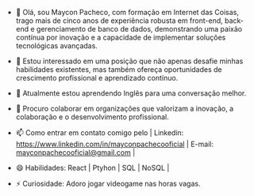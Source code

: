 - 👋 Olá, sou Maycon Pacheco, com formação em Internet das Coisas, trago mais de cinco anos de experiência robusta em front-end, back-end e gerenciamento de banco de dados, demonstrando uma paixão contínua por inovação e a capacidade de implementar soluções tecnológicas avançadas.

- 👀 Estou interessado em uma posição que não apenas desafie minhas habilidades existentes, mas também ofereça oportunidades de crescimento profissional e aprendizado contínuo.
- 🌱 Atualmente estou aprendendo Inglês para uma conversação melhor.
- 💞️ Procuro colaborar em organizações que valorizam a inovação, a colaboração e o desenvolvimento profissional.
- 📫 Como entrar em contato comigo pelo | Linkedin: https://www.linkedin.com/in/mayconpachecooficial | E-mail: mayconpachecooficial@gmail.com |
- 😄 Habilidades: React | Ptyhon | SQL | NoSQL |
- ⚡ Curiosidade: Adoro jogar videogame nas horas vagas.

